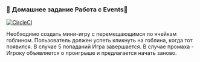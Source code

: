 ### 🌟 Домашнее задание Работа с Events🌟

[![CircleCI](https://circleci.com/gh/SvetlanaGreenFox/Netology_homeworks_Events/tree/main.svg?style=svg)](https://circleci.com/gh/SvetlanaGreenFox/Netology_homeworks_Events/tree/main)

Необходимо создать мини-игру с перемещающимся по ячейкам гоблином. Пользователь должен успеть кликнуть на гоблина, когда тот появился. 
В случае 5 попаданий Игра завершается.
В случае промаха - Игроку объявляется о проигрыше и предлагается начать заново.